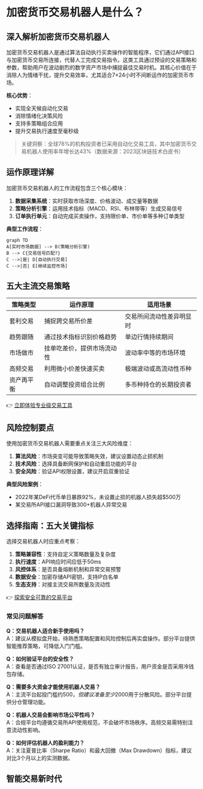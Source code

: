 # 加密货币交易机器人是什么？

## 深入解析加密货币交易机器人

加密货币交易机器人是通过算法自动执行买卖操作的智能程序，它们通过API接口与加密货币交易所连接，代替人工完成交易指令。这类工具通过预设的交易策略和参数，帮助用户在波动剧烈的数字资产市场中捕捉最佳交易时机。其核心价值在于消除人为情绪干扰，提升交易效率，尤其适合7×24小时不间断运作的加密货币市场。

**核心优势**：
- 实现全天候自动化交易
- 消除情绪化决策风险
- 支持多策略组合应用
- 提升交易执行速度至毫秒级

> 关键洞察：全球78%的机构投资者已采用自动化交易工具，其中加密货币交易机器人使用率年增长达43%（数据来源：2023区块链技术白皮书）

## 运作原理详解

加密货币交易机器人的工作流程包含三个核心模块：
1. **数据采集系统**：实时获取市场深度、价格波动、成交量等数据
2. **策略分析引擎**：运用技术指标（MACD、RSI、布林带等）生成交易信号
3. **订单执行单元**：自动完成买卖操作，支持限价单、市价单等多种订单类型

**典型工作流程**：
```mermaid
graph TD
A[实时市场数据] --> B(策略分析引擎)
B --> C{交易信号匹配?}
C -->|是| D[自动执行交易]
C -->|否| E[继续监控市场]
```

## 五大主流交易策略

| 策略类型      | 运作原理                          | 适用场景                  |
|---------------|-----------------------------------|---------------------------|
| 套利交易      | 捕捉跨交易所价差                  | 交易所间流动性差异明显时  |
| 趋势跟随      | 通过技术指标识别价格趋势          | 单边行情持续期间          |
| 市场做市      | 挂单吃差价，提供市场流动性        | 波动率中等的市场环境      |
| 高频交易      | 利用微小价差快速买卖              | 极端波动或高流动性币种    |
| 资产再平衡    | 自动调整投资组合比例              | 多币种持仓的长期投资者    |

👉 [立即体验专业级交易工具](https://bit.ly/okx_welcome)

## 风险控制要点

使用加密货币交易机器人需要重点关注三大风险维度：
1. **算法风险**：市场突变可能导致策略失效，建议设置动态止损机制
2. **技术风险**：选择具备断网保护和自动重启功能的平台
3. **安全风险**：验证API权限设置，建议开启双重验证

**典型风险案例**：
- 2022年某DeFi代币单日暴跌92%，未设置止损的机器人损失超$500万
- 某交易所API接口漏洞导致300+机器人异常交易

## 选择指南：五大关键指标

选择交易机器人时应重点考察：
1. **策略兼容性**：支持自定义策略数量及复杂度
2. **执行速度**：API响应时间应低于50ms
3. **风控体系**：是否具备熔断机制和异常交易预警
4. **数据安全**：加密存储API密钥，支持IP白名单
5. **生态支持**：对接主流交易所数量及流动性

👉 [探索安全可靠的交易平台](https://bit.ly/okx_welcome)

### 常见问题解答

**Q：交易机器人适合新手使用吗？**  
A：建议从模拟盘开始，待熟悉策略配置和风险控制后再实盘操作。部分平台提供智能推荐策略，可降低入门门槛。

**Q：如何验证平台的安全性？**  
A：查看是否通过ISO 27001认证，是否有独立审计报告，用户资金是否采用冷钱包存储。

**Q：需要多大资金才能使用机器人交易？**  
A：主流平台起投门槛约$500，但建议准备至少$2000用于分散风险。部分平台提供分仓管理功能。

**Q：机器人交易会影响市场公平性吗？**  
A：合规平台均遵循交易所API使用规范，不会破坏市场秩序。高频交易需特别注意流动性影响。

**Q：如何评估机器人的盈利能力？**  
A：关注夏普比率（Sharpe Ratio）和最大回撤（Max Drawdown）指标，建议对比3个月以上的实测数据。

## 智能交易新时代
